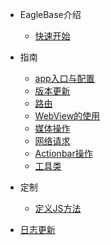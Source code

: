 * EagleBase介绍

  * [快速开始](quickstart.md)

* 指南

  * [app入口与配置](app-entry.md)
  * [版本更新](version-update.md)
  * [路由](router.md)
  * [WebView的使用](webview.md)
  * [媒体操作](media.md)
  * [网络请求](net.md)
  * [Actionbar操作](actionbar.md)
  * [工具类](utils.md)
  <!-- * [社交分享](cdn.md) -->
  <!-- * [地图定位](pwa.md) -->

* 定制

  * [定义JS方法](custom.md)

<!-- * [注意事项](awesome.md) -->
* [日志更新](changelog.md)
